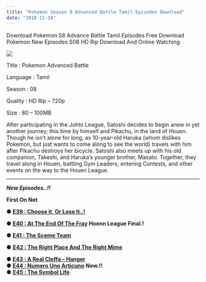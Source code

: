 ```yaml
---
title: "Pokemon Season 8 Advanced Battle Tamil Episodes Download"
date: "2018-11-18"
---
```


Download Pokemon S8 Advance Battle Tamil Episodes Free Download Pokemon New Episodes S08 HD Rip Download And Online Watching

[![](https://3.bp.blogspot.com/-KTI5Rfp9hgY/W9KPNqgIdKI/AAAAAAAAAMA/iCfASuea7zcE_p5ho1ESgch9Q12vcuKdwCLcBGAs/s400/Pokemon{9560a35704a61d56b1c5bb169ad4626925aff5012047a8ffb6d720526964f1e1}2Bs8{9560a35704a61d56b1c5bb169ad4626925aff5012047a8ffb6d720526964f1e1}2BPoster{9560a35704a61d56b1c5bb169ad4626925aff5012047a8ffb6d720526964f1e1}2BTamilKidz.jpg)](https://3.bp.blogspot.com/-KTI5Rfp9hgY/W9KPNqgIdKI/AAAAAAAAAMA/iCfASuea7zcE_p5ho1ESgch9Q12vcuKdwCLcBGAs/s1600/Pokemon{9560a35704a61d56b1c5bb169ad4626925aff5012047a8ffb6d720526964f1e1}2Bs8{9560a35704a61d56b1c5bb169ad4626925aff5012047a8ffb6d720526964f1e1}2BPoster{9560a35704a61d56b1c5bb169ad4626925aff5012047a8ffb6d720526964f1e1}2BTamilKidz.jpg)

Title : Pokemon Advanced Battle

Language : Tamil

Season : 08

Quality : HD Rip – 720p

Size : 80 – 100MB

After participating in the Johto League, Satoshi decides to begin anew in yet another journey; this time by himself and Pikachu, in the land of Houen. Though he isn’t alone for long, as 10-year-old Haruka (whom dislikes Pokemon, but just wants to come along to see the world) travels with him after Pikachu destroys her bicycle. Satoshi also meets up with his old companion, Takeshi, and Haruka’s younger brother, Masato. Together, they travel along in Houen, battling Gym Leaders, entering Contests, and other events on the way to the Houen League.  
  

* * *

  
_**New Episodes..!!**_  
  

 **First On Net** 

**● [E39 : Choose it, Or Lose It..!](https://cll.press/HpXCS)**

**● [E40 : At The End Of The Fray](https://cll.press/I3xeB37) Hoenn League Final.!**

**● [E41 : The Sceme Team](https://cll.press/JuMM)**

  
● **[E42 : The Right Place And The Right Mime](https://cll.press/FWyNhB)** 

**● [E43 : A Real Cleffa – Hanger](https://clk.icu/Z3a6fxRJ)**   
**● [E44 : Numero Uno Articuno](https://clk.icu/gcSJ)** **New.!!**  
● [**E45 : The Symbol Life**](https://clk.icu/A778CL)
